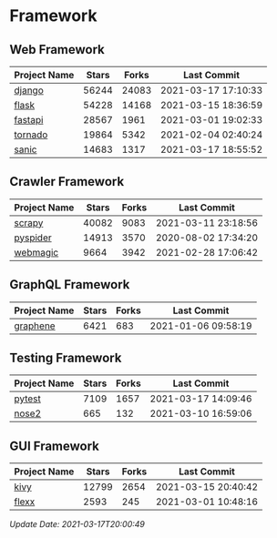 # Framework

## Web Framework
| Project Name | Stars | Forks | Last Commit |
| ------------ | ----- | ----- | ----------- |
| [django](https://github.com/django/django) | 56244 | 24083 | 2021-03-17 17:10:33 |
| [flask](https://github.com/pallets/flask) | 54228 | 14168 | 2021-03-15 18:36:59 |
| [fastapi](https://github.com/tiangolo/fastapi) | 28567 | 1961 | 2021-03-01 19:02:33 |
| [tornado](https://github.com/tornadoweb/tornado) | 19864 | 5342 | 2021-02-04 02:40:24 |
| [sanic](https://github.com/sanic-org/sanic) | 14683 | 1317 | 2021-03-17 18:55:52 |

## Crawler Framework
| Project Name | Stars | Forks | Last Commit |
| ------------ | ----- | ----- | ----------- |
| [scrapy](https://github.com/scrapy/scrapy) | 40082 | 9083 | 2021-03-11 23:18:56 |
| [pyspider](https://github.com/binux/pyspider) | 14913 | 3570 | 2020-08-02 17:34:20 |
| [webmagic](https://github.com/code4craft/webmagic) | 9664 | 3942 | 2021-02-28 17:06:42 |

## GraphQL Framework
| Project Name | Stars | Forks | Last Commit |
| ------------ | ----- | ----- | ----------- |
| [graphene](https://github.com/graphql-python/graphene) | 6421 | 683 | 2021-01-06 09:58:19 |

## Testing Framework
| Project Name | Stars | Forks | Last Commit |
| ------------ | ----- | ----- | ----------- |
| [pytest](https://github.com/pytest-dev/pytest) | 7109 | 1657 | 2021-03-17 14:09:46 |
| [nose2](https://github.com/nose-devs/nose2) | 665 | 132 | 2021-03-10 16:59:06 |

## GUI Framework
| Project Name | Stars | Forks | Last Commit |
| ------------ | ----- | ----- | ----------- |
| [kivy](https://github.com/kivy/kivy) | 12799 | 2654 | 2021-03-15 20:40:42 |
| [flexx](https://github.com/flexxui/flexx) | 2593 | 245 | 2021-03-01 10:48:16 |

*Update Date: 2021-03-17T20:00:49*